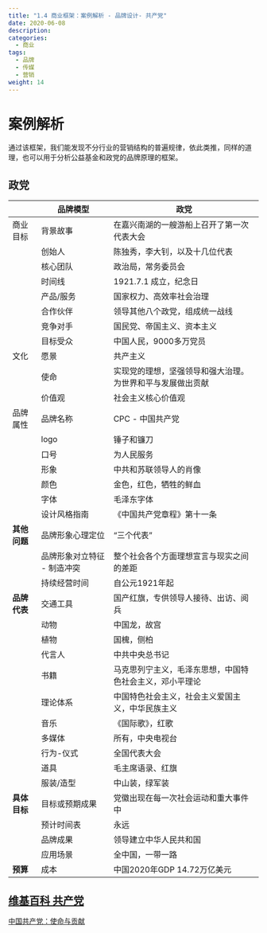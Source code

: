 ```yaml
---
title: "1.4 商业框架：案例解析 - 品牌设计- 共产党"
date: 2020-06-08
description: 
categories:
  - 商业
tags:
  - 品牌
  - 传媒
  - 营销
weight: 14
---
```


# 案例解析

通过该框架，我们能发现不分行业的营销结构的普遍规律，依此类推，同样的道理，也可以用于分析公益基金和政党的品牌原理的框架。

## 政党

| | **品牌模型** | **政党** |
|---|---|---|
| 商业目标 | 背景故事 |  在嘉兴南湖的一艘游船上召开了第一次代表大会 |
| | 创始人 | 陈独秀，李大钊，以及十几位代表 |
| | 核心团队 | 政治局，常务委员会 |
| | 时间线 | 1921.7.1 成立，纪念日 |
| | 产品/服务 | 国家权力、高效率社会治理 |
| | 合作伙伴 |  领导其他八个政党，组成统一战线 |
| | 竞争对手 |  国民党、帝国主义、资本主义 |
| | 目标受众 | 中国人民，9000多万党员 |
| 文化 | 愿景 | 共产主义 |
| | 使命 | 实现党的理想，坚强领导和强大治理。为世界和平与发展做出贡献 |
| | 价值观 | 社会主义核心价值观 |
| 品牌属性 | 品牌名称 | CPC - 中国共产党 |
| | logo | 锤子和镰刀 |
| | 口号 | 为人民服务 |
| | 形象 | 中共和苏联领导人的肖像 |
| | 颜色 | 金色，红色，牺牲的鲜血 |
| | 字体 | 毛泽东字体 |
| | 设计风格指南 | 《中国共产党章程》第十一条 |
| **其他问题** | 品牌形象心理定位 | “三个代表” |
| | 品牌形象对立特征 - 制造冲突 |  整个社会各个方面理想宣言与现实之间的差距 |
| | 持续经营时间 |  自公元1921年起 |
| **品牌代表** | 交通工具 |  国产红旗，专供领导人接待、出访、阅兵 |
| | 动物 | 中国龙，故宫 |
| | 植物 | 国槐，侧柏 |
| | 代言人 | 中共中央总书记 |
| | 书籍 | 马克思列宁主义，毛泽东思想，中国特色社会主义，邓小平理论 |
| | 理论体系 | 中国特色社会主义，社会主义爱国主义，中华民族主义 |
| | 音乐 |  《国际歌》，红歌 |
| | 多媒体 | 所有，中央电视台 |
| | 行为-仪式 | 全国代表大会 |
| | 道具 | 毛主席语录、红旗 |
| | 服装/造型 | 中山装，绿军装 |
| **具体目标** | 目标或预期成果 |  党徽出现在每一次社会运动和重大事件中 |
| | 预计时间表 |  永远 |
| | 品牌成果 |  领导建立中华人民共和国 |
| | 应用场景 | 全中国，一带一路 |
| **预算** | 成本 | 中国2020年GDP 14.72万亿美元 |


##  [维基百科 共产党](https://en.wikipedia.org/wiki/Chinese_Communist_Party)

[中国共产党：使命与贡献](http://www.news.cn/english/2021-08/26/c_1310148193.htm)